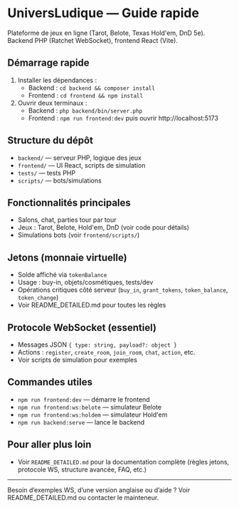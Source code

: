 # UniversLudique — Guide rapide

Plateforme de jeux en ligne (Tarot, Belote, Texas Hold'em, DnD 5e).
Backend PHP (Ratchet WebSocket), frontend React (Vite).

## Démarrage rapide
1. Installer les dépendances :
   - Backend : `cd backend && composer install`
   - Frontend : `cd frontend && npm install`
2. Ouvrir deux terminaux :
   - Backend : `php backend/bin/server.php`
   - Frontend : `npm run frontend:dev` puis ouvrir http://localhost:5173

## Structure du dépôt
- `backend/` — serveur PHP, logique des jeux
- `frontend/` — UI React, scripts de simulation
- `tests/` — tests PHP
- `scripts/` — bots/simulations

## Fonctionnalités principales
- Salons, chat, parties tour par tour
- Jeux : Tarot, Belote, Hold'em, DnD (voir code pour détails)
- Simulations bots (voir `frontend/scripts/`)

## Jetons (monnaie virtuelle)
- Solde affiché via `tokenBalance`
- Usage : buy-in, objets/cosmétiques, tests/dev
- Opérations critiques côté serveur (`buy_in`, `grant_tokens`, `token_balance`, `token_change`)
- Voir README_DETAILED.md pour toutes les règles

## Protocole WebSocket (essentiel)
- Messages JSON `{ type: string, payload?: object }`
- Actions : `register`, `create_room`, `join_room`, `chat`, `action`, etc.
- Voir scripts de simulation pour exemples

## Commandes utiles
- `npm run frontend:dev` — démarre le frontend
- `npm run frontend:ws:belote` — simulateur Belote
- `npm run frontend:ws:holdem` — simulateur Hold'em
- `npm run backend:serve` — lance le backend

## Pour aller plus loin
- Voir `README_DETAILED.md` pour la documentation complète (règles jetons, protocole WS, structure avancée, FAQ, etc.)

---

Besoin d’exemples WS, d’une version anglaise ou d’aide ? Voir README_DETAILED.md ou contacter le mainteneur.
